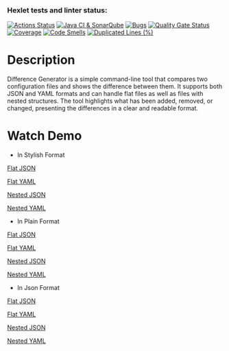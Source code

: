 ### Hexlet tests and linter status:
[![Actions Status](https://github.com/nastya-ermolaeva/java-project-71/actions/workflows/hexlet-check.yml/badge.svg)](https://github.com/nastya-ermolaeva/java-project-71/actions)
[![Java CI & SonarQube](https://github.com/nastya-ermolaeva/java-project-71/actions/workflows/build.yml/badge.svg)](https://github.com/nastya-ermolaeva/java-project-71/actions/workflows/build.yml)
[![Bugs](https://sonarcloud.io/api/project_badges/measure?project=nastya-ermolaeva_java-project-71&metric=bugs)](https://sonarcloud.io/summary/new_code?id=nastya-ermolaeva_java-project-71)
[![Quality Gate Status](https://sonarcloud.io/api/project_badges/measure?project=nastya-ermolaeva_java-project-71&metric=alert_status)](https://sonarcloud.io/summary/new_code?id=nastya-ermolaeva_java-project-71)
[![Coverage](https://sonarcloud.io/api/project_badges/measure?project=nastya-ermolaeva_java-project-71&metric=coverage)](https://sonarcloud.io/summary/new_code?id=nastya-ermolaeva_java-project-71)
[![Code Smells](https://sonarcloud.io/api/project_badges/measure?project=nastya-ermolaeva_java-project-71&metric=code_smells)](https://sonarcloud.io/summary/new_code?id=nastya-ermolaeva_java-project-71)
[![Duplicated Lines (%)](https://sonarcloud.io/api/project_badges/measure?project=nastya-ermolaeva_java-project-71&metric=duplicated_lines_density)](https://sonarcloud.io/summary/new_code?id=nastya-ermolaeva_java-project-71)

# Description
Difference Generator is a simple command-line tool that compares two configuration files and shows the difference between them. It supports both JSON and YAML formats and can handle flat files as well as files with nested structures. The tool highlights what has been added, removed, or changed, presenting the differences in a clear and readable format.
# Watch Demo
* In Stylish Format

[Flat JSON](https://asciinema.org/a/UC445ya5SWg3JkwHfaGIOz9dT)

[Flat YAML](https://asciinema.org/a/fXoh2648UjWt6jrSygILoX5R6)

[Nested JSON](https://asciinema.org/a/dd9ug1hsglJVVPfErz7CoAq6s)

[Nested YAML](https://asciinema.org/a/SO7WySBjsCnOLCg73F3G5RuvL)
* In Plain Format

[Flat JSON](https://asciinema.org/a/TusOpy1cLP5snIbUSke7SqxAe)

[Flat YAML](https://asciinema.org/a/R1H5Zz4CT9r0ywRiuUgGmxLHi)

[Nested JSON](https://asciinema.org/a/7ibZVnHESrFMY2HNkExl0NJkv)

[Nested YAML](https://asciinema.org/a/bm3KITUEk4SSibnjGzOUM4sl5)
* In Json Format

[Flat JSON](https://asciinema.org/a/GP492YQLF7NtyxWi3PCOpdSkK)

[Flat YAML](https://asciinema.org/a/hWa5SHrKVaWDq6t1fkA3BKRsP)

[Nested JSON](https://asciinema.org/a/Fb8rXtFsI1W2SPvHMhqNWOPLS)

[Nested YAML](https://asciinema.org/a/LBEywDx7XwhhsZlCCk2rQZn7w)